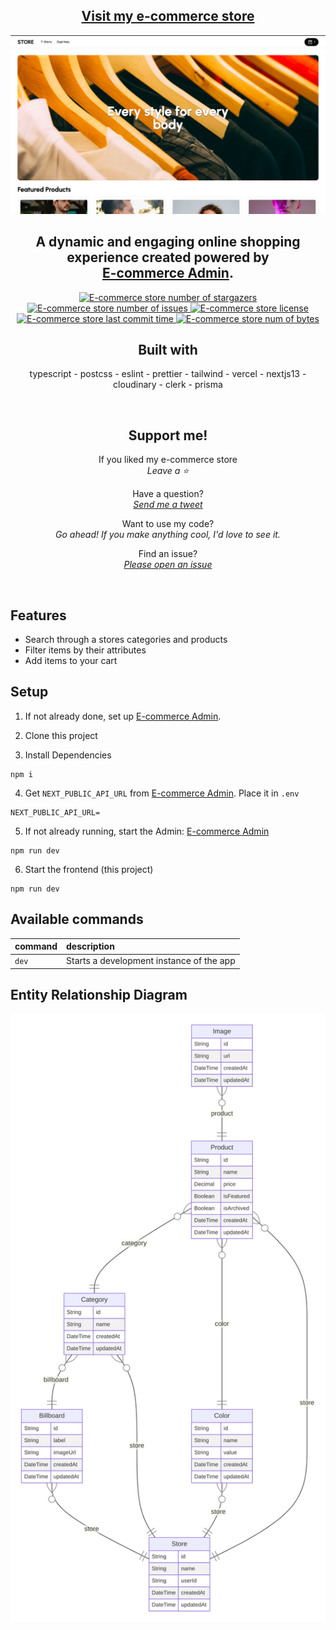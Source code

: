 <div align="center">
  <section>
    <h1>
      <a href="https://ecommerce-store-steez.vercel.app/" target="_blank" >
        Visit my e-commerce store
      </a>
    </h1>
    <img src="diagrams/homepage-example.png" alt="picture of my store" />
    <h2>
      A dynamic and engaging online shopping experience created powered by
      <br />
      <a href="https://github.com/steezplusplus/ecommerce-admin">E-commerce Admin</a>.
    </h2>
  </section>
  <section>
    <a href="https://github.com/steezplusplus/ecommerce-store/stargazers" target="_blank" >
      <img
        alt="E-commerce store number of stargazers"
        title="E-commerce store number of stargazers"
        src="https://custom-icon-badges.demolab.com/github/stars/steezplusplus/ecommerce-store?logo=star"
      />
    </a>
    <a href="https://github.com/steezplusplus/ecommerce-store/issues" target="_blank" >
      <img
        alt="E-commerce store number of issues"
        title="E-commerce store number of issues"
        src="https://custom-icon-badges.demolab.com/github/issues-raw/steezplusplus/ecommerce-store?logo=issue"
      />
    </a>
    <a href="/LICENSE" target="_blank" >
      <img
        alt="E-commerce store license"
        title="E-commerce store license"
        src="https://custom-icon-badges.demolab.com/github/license/steezplusplus/ecommerce-store?logo=law"
      />
    </a>
    <a href="#">
      <img
        alt="E-commerce store last commit time"
        title="E-commerce store last commit time"
        src="https://custom-icon-badges.demolab.com/github/last-commit/steezplusplus/ecommerce-store?logo=history&logoColor=white"
      />
    </a>
    <a href="#">
      <img
        alt="E-commerce store num of bytes"
        title="E-commerce store num of bytes"
        src="https://custom-icon-badges.demolab.com/github/languages/code-size/steezplusplus/ecommerce-store?logo=file-code&logoColor=white"
      />
    </a>
  </section>
  <section>
    <h2>Built with</h2>
    <p>typescript - postcss - eslint - prettier - tailwind - vercel - nextjs13 - cloudinary - clerk - prisma</p>
  </section>
  <br />
  <section>
    <h2>Support me!</h2>
    <p>
      If you liked my e-commerce store
      <br />
      <em>Leave a ⭐</em>
    </p>
    <p>
      Have a question?
      <br />
      <em>
        <a href="https://twitter.com/CodingSteez" target="_blank">Send me a tweet</a>
      </em>
    </p>
    <p>
      Want to use my code?
      <br />
      <em>
        Go ahead! If you make anything cool, I'd love to see it.
      </em>
    </p>
    <p>
      Find an issue?
      <br />
      <em>
        <a href="https://github.com/steezplusplus/ecommerce-store/issues" target="_blank">Please open an issue</a>
      </em>
    </p>
  </section>
  <br />
</div>

## Features

- Search through a stores categories and products
- Filter items by their attributes
- Add items to your cart

## Setup

1. If not already done, set up [E-commerce Admin](https://github.com/steezplusplus/ecommerce-admin).

2. Clone this project

3. Install Dependencies

```shell
npm i
```

4. Get `NEXT_PUBLIC_API_URL` from [E-commerce Admin](https://github.com/steezplusplus/). Place it in `.env`

```shell
NEXT_PUBLIC_API_URL=
```

5. If not already running, start the Admin: [E-commerce Admin](https://github.com/steezplusplus/)

```shell
npm run dev
```

6. Start the frontend (this project)

```shell
npm run dev
```

## Available commands

| command | description                              |
| :------ | :--------------------------------------- |
| `dev`   | Starts a development instance of the app |

## Entity Relationship Diagram

![ER Diagram](diagrams/er-diagram.svg)
